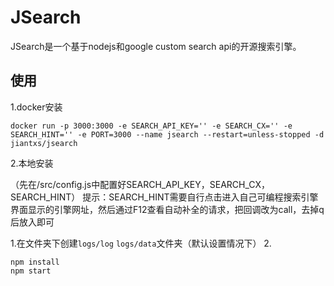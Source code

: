 # JSearch

JSearch是一个基于nodejs和google custom search api的开源搜索引擎。

## 使用

1.docker安装

```
docker run -p 3000:3000 -e SEARCH_API_KEY='' -e SEARCH_CX='' -e SEARCH_HINT='' -e PORT=3000 --name jsearch --restart=unless-stopped -d jiantxs/jsearch
```

2.本地安装

（先在/src/config.js中配置好SEARCH_API_KEY，SEARCH_CX，SEARCH_HINT）
提示：SEARCH_HINT需要自行点击进入自己可编程搜索引擎界面显示的引擎网址，然后通过F12查看自动补全的请求，把回调改为call，去掉q后放入即可

1.在文件夹下创建`logs/log` `logs/data`文件夹（默认设置情况下）
2.
```
npm install
npm start
```

